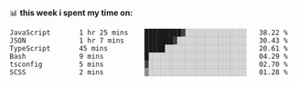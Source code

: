 📊 **this week i spent my time on:**
<!--START_SECTION:waka-->

```text
JavaScript       1 hr 25 mins    █████████▓░░░░░░░░░░░░░░░   38.22 %
JSON             1 hr 7 mins     ███████▓░░░░░░░░░░░░░░░░░   30.43 %
TypeScript       45 mins         █████░░░░░░░░░░░░░░░░░░░░   20.61 %
Bash             9 mins          █░░░░░░░░░░░░░░░░░░░░░░░░   04.29 %
tsconfig         5 mins          ▓░░░░░░░░░░░░░░░░░░░░░░░░   02.70 %
SCSS             2 mins          ▒░░░░░░░░░░░░░░░░░░░░░░░░   01.28 %
```

<!--END_SECTION:waka-->

